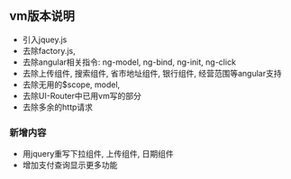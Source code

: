 ## vm版本说明
   * 引入jquey.js
   * 去除factory.js,
   * 去除angular相关指令: ng-model, ng-bind, ng-init, ng-click
   * 去除上传组件, 搜索组件, 省市地址组件, 银行组件, 经营范围等angular支持
   * 去除无用的$scope, model,
   * 去除UI-Router中已用vm写的部分
   * 去除多余的http请求

### 新增内容
   * 用jquery重写下拉组件, 上传组件, 日期组件
   * 增加支付查询显示更多功能



